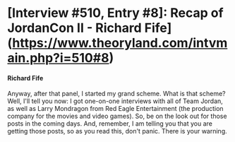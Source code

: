 # [Interview #510, Entry #8]: Recap of JordanCon II - Richard Fife](https://www.theoryland.com/intvmain.php?i=510#8)

#### Richard Fife

Anyway, after that panel, I started my grand scheme. What is that scheme? Well, I'll tell you now: I got one-on-one interviews with all of Team Jordan, as well as Larry Mondragon from Red Eagle Entertainment (the production company for the movies and video games). So, be on the look out for those posts in the coming days. And, remember, I am telling you that you are getting those posts, so as you read this, don't panic. There is your warning.

